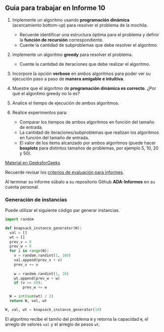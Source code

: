 ## Guia para trabajar en Informe 10

1. Implemente un algoritmo usando **programación dinámica** (acercamiento bottom-up) para resolver el problema de la mochila.
   - Recuerde identificar una estructura óptima para el problema y definir la **función de recursión** correspondiente.
   - Cuente la cantidad de subproblemas que debe resolver el algoritmo.

2. Implemente un algoritmo **greedy** para resolver el problema.
   - Cuente la cantidad de iteraciones que debe realizar el algoritmo.

3. Incorpore la opción **verbose** en ambos algoritmos para poder ver su ejecución paso a paso de **manera amigable e intuitiva**.

4. Muestre que el algoritmo de **programación dinámica es correcto**. ¿Por qué el algoritmo greedy no lo es?

5. Analice el tiempo de ejecución de ambos algoritmos.

6. Realice experimentos para:
    - Comparar los tiempos de ambos algoritmos en función del tamaño de entrada.
    - La cantidad de iteraciones/subproblemas que realizan los algoritmos en función del tamaño de entrada.
    - El valor de los items alcanzado por ambos algoritmos (puede hacer **boxplots** para distintos tamaños de problemas, por ejemplo 5, 10, 20 y 50).

[Material en GeeksforGeeks](https://www.geeksforgeeks.org/0-1-knapsack-problem-dp-10/)

Recuerde revisar los [criterios de evaluación para informes](https://github.com/rilianx/ADA/blob/main/Gu%C3%ADas%20para%20Informes/CriteriosEvaluacion.md).

Al terminar su informe súbalo a su repositorio Github **ADA-Informes** en su cuenta personal.

### Generación de instancias

Puede utilizar el siguiente código par generar instancias.
```py
import random

def knapsack_instance_generator(N):
  val = []
  wt = []
  prev_v = 0
  prev_w = 0
  for i in range(N):
    v = random.randint(1, 100)
    val.append(prev_v + v)
    prev_v += v
    
    w = random.randint(1, 10)
    wt.append(prev_w + w)
    if (v >= 50):
        prev_w += w

  W = int(sum(wt) / 2)
  return W, val, wt

W, val, wt = knapsack_instance_generator(10)
```
El algoritmo recibe el tamño del problema `N` y retorna la capacidad `W`, el arreglo de valores `val` y el arreglo de pesos `wt`.
